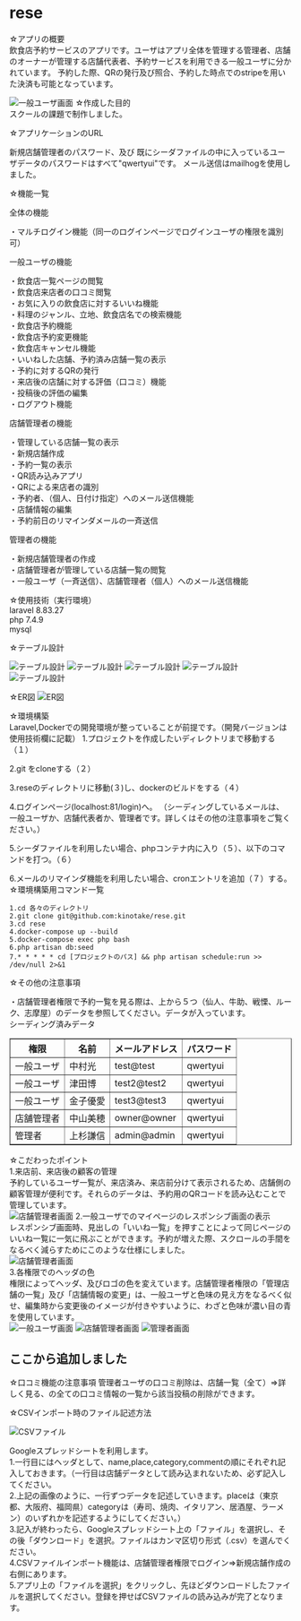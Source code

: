 # rese

☆アプリの概要</br>
飲食店予約サービスのアプリです。ユーザはアプリ全体を管理する管理者、店舗のオーナーが管理する店舗代表者、予約サービスを利用できる一般ユーザに分かれています。
予約した際、QRの発行及び照合、予約した時点でのstripeを用いた決済も可能となっています。

![一般ユーザ画面](images/test1.png)
☆作成した目的</br>
スクールの課題で制作しました。

☆アプリケーションのURL</br>

新規店舗管理者のパスワード、及び
既にシーダファイルの中に入っているユーザデータのパスワードはすべて"qwertyui"です。
メール送信はmailhogを使用しました。

☆機能一覧 </br>

全体の機能</br>

・マルチログイン機能（同一のログインページでログインユーザの権限を識別可）</br>

一般ユーザの機能</br>

・飲食店一覧ページの閲覧</br>
・飲食店来店者の口コミ閲覧</br>
・お気に入りの飲食店に対するいいね機能</br>
・料理のジャンル、立地、飲食店名での検索機能</br>
・飲食店予約機能</br>
・飲食店予約変更機能</br>
・飲食店キャンセル機能</br>
・いいねした店舗、予約済み店舗一覧の表示</br>
・予約に対するQRの発行</br>
・来店後の店舗に対する評価（口コミ）機能</br>
・投稿後の評価の編集</br>
・ログアウト機能</br>

店舗管理者の機能</br>

・管理している店舗一覧の表示</br>
・新規店舗作成</br>
・予約一覧の表示</br>
・QR読み込みアプリ</br>
・QRによる来店者の識別</br>
・予約者、（個人、日付け指定）へのメール送信機能</br>
・店舗情報の編集</br>
・予約前日のリマインダメールの一斉送信</br>

管理者の機能</br>

・新規店舗管理者の作成</br>
・店舗管理者が管理している店舗一覧の閲覧</br>
・一般ユーザ（一斉送信）、店舗管理者（個人）へのメール送信機能</br>

☆使用技術（実行環境）</br>
laravel 8.83.27</br>
php 7.4.9</br>
mysql</br>

☆テーブル設計</br>

![テーブル設計](images/table1.png)
![テーブル設計](images/table2.png)
![テーブル設計](images/table3.png)
![テーブル設計](images/table4.png)
![テーブル設計](images/table5.png)

☆ER図
![ER図](images/ER.png)

☆環境構築</br>
Laravel,Dockerでの開発環境が整っていることが前提です。（開発バージョンは使用技術欄に記載）
1.プロジェクトを作成したいディレクトリまで移動する（１）</br>

2.git をcloneする（２）</br>

3.reseのディレクトリに移動(３)し、dockerのビルドをする（４）</br>

4.ログインページ(localhost:81/login)へ。
（シーディングしているメールは、一般ユーザか、店舗代表者か、管理者です。詳しくはその他の注意事項をご覧ください。）</br>

5.シーダファイルを利用したい場合、phpコンテナ内に入り（５）、以下のコマンドを打つ。（６）</br>

6.メールのリマインダ機能を利用したい場合、cronエントリを追加（７）する。
☆環境構築用コマンド一覧</br>
```php:rese
1.cd 各々のディレクトリ
2.git clone git@github.com:kinotake/rese.git
3.cd rese
4.docker-compose up --build
5.docker-compose exec php bash
6.php artisan db:seed
7.* * * * * cd [プロジェクトのパス] && php artisan schedule:run >> /dev/null 2>&1
```

☆その他の注意事項</br>

・店舗管理者権限で予約一覧を見る際は、上から５つ（仙人、牛助、戦慄、ルーク、志摩屋）のデータを参照してください。データが入っています。</br>
シーディング済みデータ</br>

<table border="1">
    <tr>
        <th>権限</th> 
        <th>名前</th>
        <th>メールアドレス</th>
        <th>パスワード</th>
    </tr>
    <tr>
        <td>一般ユーザ</td>
        <td>中村光</td>
        <td>test@test</td>
        <td>qwertyui</td>
    </tr>
    <tr>
        <td>一般ユーザ</td>
        <td>津田博</td>
        <td>test2@test2</td>
        <td>qwertyui</td>
    </tr>
    <tr>
        <td>一般ユーザ</td>
        <td>金子優愛</td>
        <td>test3@test3</td>
        <td>qwertyui</td>
    </tr>
    <tr>
        <td>店舗管理者</td>
        <td>中山美穂</td>
        <td>owner@owner</td>
        <td>qwertyui</td>
    </tr>
    <tr>
        <td>管理者</td>
        <td>上杉謙信</td>
        <td>admin@admin</td>
        <td>qwertyui</td>
    </tr>
</table>

☆こだわったポイント</br>
1.来店前、来店後の顧客の管理</br>
予約しているユーザ一覧が、来店済み、来店前分けて表示されるため、店舗側の顧客管理が便利です。それらのデータは、予約用のQRコードを読み込むことで管理しています。</br>
![店舗管理者画面](images/owner5.png)
2.一般ユーザでのマイページのレスポンシブ画面の表示</br>
レスポンシブ画面時、見出しの「いいね一覧」を押すことによって同じページのいいね一覧に一気に飛ぶことができます。予約が増えた際、スクロールの手間をなるべく減らすためにこのような仕様にしました。</br>
![店舗管理者画面](images/responsive.png)</br>
3.各権限でのヘッダの色</br>
権限によってヘッダ、及びロゴの色を変えています。店舗管理者権限の「管理店舗の一覧」及び「店舗情報の変更」は、一般ユーザと色味の見え方をなるべく似せ、編集時から変更後のイメージが付きやすいように、わざと色味が濃い目の青を使用しています。</br>
![一般ユーザ画面](images/test1.png)
![店舗管理者画面](images/owner1.png)
![管理者画面](images/admin1.png)

<h2>ここから追加しました</h2>
☆口コミ機能の注意事項
管理者ユーザの口コミ削除は、店舗一覧（全て）⇒詳しく見る、の全ての口コミ情報の一覧から該当投稿の削除ができます。</br>

☆CSVインポート時のファイル記述方法</br>

![CSVファイル](images/CSV.png)

Googleスプレッドシートを利用します。</br>
1.一行目にはヘッダとして、name,place,category,commentの順にそれぞれ記入しておきます。（一行目は店舗データとして読み込まれないため、必ず記入してください。</br>
2.上記の画像のように、一行ずつデータを記述していきます。placeは（東京都、大阪府、福岡県）categoryは（寿司、焼肉、イタリアン、居酒屋、ラーメン）のいずれかを記述するようにしてください。）</br>
3.記入が終わったら、Googleスプレッドシート上の「ファイル」を選択し、その後「ダウンロード」を選択。ファイルはカンマ区切り形式（.csv）を選んでください。</br>
4.CSVファイルインポート機能は、店舗管理者権限でログイン⇒新規店舗作成の右側にあります。</br>
5.アプリ上の「ファイルを選択」をクリックし、先ほどダウンロードしたファイルを選択してください。登録を押せばCSVファイルの読み込みが完了となります。</br>
